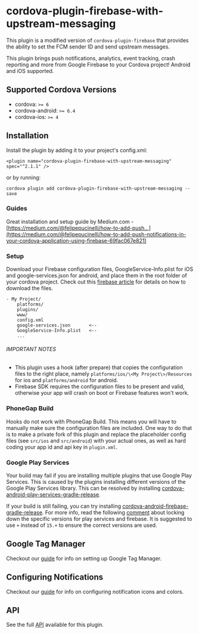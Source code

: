 # cordova-plugin-firebase-with-upstream-messaging
This plugin is a modified version of `cordova-plugin-firebase` that provides the ability to set the FCM sender ID and send upstream messages.

This plugin brings push notifications, analytics, event tracking, crash reporting and more from Google Firebase to your Cordova project!  Android and iOS supported.

## Supported Cordova Versions
- cordova: `>= 6`
- cordova-android: `>= 6.4`
- cordova-ios: `>= 4`

## Installation
Install the plugin by adding it to your project's config.xml:
```
<plugin name="cordova-plugin-firebase-with-upstream-messaging" spec="^2.1.1" />
```
or by running:
```
cordova plugin add cordova-plugin-firebase-with-upstream-messaging --save
```

### Guides
Great installation and setup guide by Medium.com - [https://medium.com/@felipepucinelli/how-to-add-push...](https://medium.com/@felipepucinelli/how-to-add-push-notifications-in-your-cordova-application-using-firebase-69fac067e821)

### Setup
Download your Firebase configuration files, GoogleService-Info.plist for iOS and google-services.json for android, and place them in the root folder of your cordova project.  Check out this [firebase article](https://support.google.com/firebase/answer/7015592) for details on how to download the files.

```
- My Project/
    platforms/
    plugins/
    www/
    config.xml
    google-services.json       <--
    GoogleService-Info.plist   <--
    ...
```

###### IMPORTANT NOTES
- This plugin uses a hook (after prepare) that copies the configuration files to the right place, namely `platforms/ios/\<My Project\>/Resources` for ios and `platforms/android` for android.
- Firebase SDK requires the configuration files to be present and valid, otherwise your app will crash on boot or Firebase features won't work.

### PhoneGap Build
Hooks do not work with PhoneGap Build. This means you will have to manually make sure the configuration files are included. One way to do that is to make a private fork of this plugin and replace the placeholder config files (see `src/ios` and `src/android`) with your actual ones, as well as hard coding your app id and api key in `plugin.xml`.

### Google Play Services
Your build may fail if you are installing multiple plugins that use Google Play Services.  This is caused by the plugins installing different versions of the Google Play Services library.  This can be resolved by installing [cordova-android-play-services-gradle-release](https://github.com/dpa99c/cordova-android-play-services-gradle-release).

If your build is still failing, you can try installing [cordova-android-firebase-gradle-release](https://github.com/dpa99c/cordova-android-firebase-gradle-release).  For more info, read the following [comment](https://github.com/dpa99c/cordova-plugin-request-location-accuracy/issues/50#issuecomment-390025013) about locking down the specific versions for play services and firebase. It is suggested to use `+` instead of `15.+` to ensure the correct versions are used.

## Google Tag Manager

Checkout our [guide](docs/GOOGLE_TAG_MANAGER.md) for info on setting up Google Tag Manager.

## Configuring Notifications

Checkout our [guide](docs/NOTIFICATIONS.md) for info on configuring notification icons and colors.

## API

See the full [API](docs/API.md) available for this plugin.
